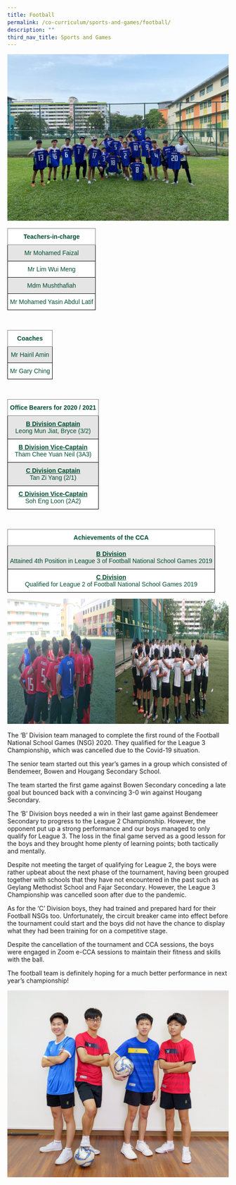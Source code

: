 ```yaml
---
title: Football
permalink: /co-curriculum/sports-and-games/football/
description: ""
third_nav_title: Sports and Games
---
```

![](/images/FB%202.jpg)

<style type="text/css">
.tg  {border-collapse:collapse;border-spacing:0;}
.tg td{border-color:black;border-style:solid;border-width:1px;font-family:Arial, sans-serif;font-size:14px;
  overflow:hidden;padding:10px 5px;word-break:normal;}
.tg th{border-color:black;border-style:solid;border-width:1px;font-family:Arial, sans-serif;font-size:14px;
  font-weight:normal;overflow:hidden;padding:10px 5px;word-break:normal;}
.tg .tg-mwbt{background-color:#FFF;border-color:inherit;color:#004D2E;font-weight:bold;text-align:center;vertical-align:middle}
.tg .tg-bapb{background-color:#E5E5E5;color:#004D2E;text-align:center;vertical-align:middle}
.tg .tg-wpup{background-color:#FFF;color:#004D2E;text-align:center;vertical-align:middle}
</style>
<table class="tg">
<thead>
  <tr>
    <th class="tg-mwbt"><span style="font-weight:700">Teachers-in-charge</span></th>
  </tr>
</thead>
<tbody>
  <tr>
    <td class="tg-bapb">Mr Mohamed Faizal</td>
  </tr>
  <tr>
    <td class="tg-wpup">Mr Lim Wui Meng</td>
  </tr>
  <tr>
    <td class="tg-bapb">Mdm Mushthafiah</td>
  </tr>
  <tr>
    <td class="tg-wpup">Mr Mohamed Yasin Abdul Latif</td>
  </tr>
</tbody>
</table>
<br>
<style type="text/css">
.tg  {border-collapse:collapse;border-spacing:0;}
.tg td{border-color:black;border-style:solid;border-width:1px;font-family:Arial, sans-serif;font-size:14px;
  overflow:hidden;padding:10px 5px;word-break:normal;}
.tg th{border-color:black;border-style:solid;border-width:1px;font-family:Arial, sans-serif;font-size:14px;
  font-weight:normal;overflow:hidden;padding:10px 5px;word-break:normal;}
.tg .tg-mwbt{background-color:#FFF;border-color:inherit;color:#004D2E;font-weight:bold;text-align:center;vertical-align:middle}
.tg .tg-bapb{background-color:#E5E5E5;color:#004D2E;text-align:center;vertical-align:middle}
.tg .tg-wpup{background-color:#FFF;color:#004D2E;text-align:center;vertical-align:middle}
</style>
<table class="tg">
<thead>
  <tr>
    <th class="tg-mwbt"><span style="font-weight:700">Coaches</span></th>
  </tr>
</thead>
<tbody>
  <tr>
    <td class="tg-bapb">Mr Hairil Amin</td>
  </tr>
  <tr>
    <td class="tg-wpup">Mr Gary Ching</td>
  </tr>
</tbody>
</table>
<br>
<style type="text/css">
.tg  {border-collapse:collapse;border-spacing:0;}
.tg td{border-color:black;border-style:solid;border-width:1px;font-family:Arial, sans-serif;font-size:14px;
  overflow:hidden;padding:10px 5px;word-break:normal;}
.tg th{border-color:black;border-style:solid;border-width:1px;font-family:Arial, sans-serif;font-size:14px;
  font-weight:normal;overflow:hidden;padding:10px 5px;word-break:normal;}
.tg .tg-mwbt{background-color:#FFF;border-color:inherit;color:#004D2E;font-weight:bold;text-align:center;vertical-align:middle}
.tg .tg-ywyw{background-color:#E5E5E5;color:#004D2E;font-weight:bold;text-align:center;text-decoration:underline;vertical-align:top}
.tg .tg-frvs{background-color:#FFF;color:#004D2E;font-weight:bold;text-align:center;text-decoration:underline;vertical-align:top}
</style>
<table class="tg">
<thead>
  <tr>
    <th class="tg-mwbt"><span style="font-weight:700">Office Bearers for 2020 / 2021</span></th>
  </tr>
</thead>
<tbody>
  <tr>
    <td class="tg-bapb"><b><u>B Division Captain</u></b><br><span style="font-weight:400;color:#004D2E">Leong Mun Jiat, Bryce (3/2)</span></td>
  </tr>
  <tr>
    <td class="tg-wpup"><b><u>B Division Vice-Captain</u></b><br><span style="font-weight:400;color:#004D2E">Tham Chee Yuan Neil (3A3)</span></td>
  </tr>
  <tr>
    <td class="tg-bapb"><b><u>C Division Captain</u></b><br><span style="font-weight:400;color:#004D2E">Tan Zi Yang (2/1)</span></td>
  </tr>
  <tr>
    <td class="tg-wpup"><b><u>C Division Vice-Captain</u></b><br><span style="font-weight:400;color:#004D2E">Soh Eng Loon (2A2)</span></td>
  </tr>
</tbody>
</table>
<br>
<style type="text/css">
.tg  {border-collapse:collapse;border-spacing:0;}
.tg td{border-color:black;border-style:solid;border-width:1px;font-family:Arial, sans-serif;font-size:14px;
  overflow:hidden;padding:10px 5px;word-break:normal;}
.tg th{border-color:black;border-style:solid;border-width:1px;font-family:Arial, sans-serif;font-size:14px;
  font-weight:normal;overflow:hidden;padding:10px 5px;word-break:normal;}
.tg .tg-mwbt{background-color:#FFF;border-color:inherit;color:#004D2E;font-weight:bold;text-align:center;vertical-align:middle}
.tg .tg-ywyw{background-color:#E5E5E5;color:#004D2E;font-weight:bold;text-align:center;text-decoration:underline;vertical-align:top}
.tg .tg-frvs{background-color:#FFF;color:#004D2E;font-weight:bold;text-align:center;text-decoration:underline;vertical-align:top}
</style>
<table class="tg">
<thead>
  <tr>
    <th class="tg-mwbt"><span style="font-weight:700">Achievements of the CCA</span></th>
  </tr>
</thead>
<tbody>
  <tr>
		<td class="tg-bapb"><b><u>B Division</u></b><br><span style="font-weight:400;color:#004D2E">Attained 4</span>th <span style="font-weight:400;color:#004D2E">Position in League 3 of Football National School Games 2019</span></td>
  </tr>
  <tr>
    <td class="tg-wpup"><b><u>C Division</u></b><br><span style="font-weight:400;color:#004D2E">Qualified for League 2 of Football National School Games 2019</span></td>
  </tr>
</tbody>
</table>

![](/images/FB%206.jpg)

The ‘B’ Division team managed to complete the first round of the Football National School Games (NSG) 2020. They qualified for the League 3 Championship, which was cancelled due to the Covid-19 situation.

  

The senior team started out this year’s games in a group which consisted of Bendemeer, Bowen and Hougang Secondary School.

  

The team started the first game against Bowen Secondary conceding a late goal but bounced back with a convincing 3-0 win against Hougang Secondary.

  

The ‘B’ Division boys needed a win in their last game against Bendemeer Secondary to progress to the League 2 Championship. However, the opponent put up a strong performance and our boys managed to only qualify for League 3. The loss in the final game served as a good lesson for the boys and they brought home plenty of learning points; both tactically and mentally.

  

Despite not meeting the target of qualifying for League 2, the boys were rather upbeat about the next phase of the tournament, having been grouped together with schools that they have not encountered in the past such as Geylang Methodist School and Fajar Secondary. However, the League 3 Championship was cancelled soon after due to the pandemic.

  

As for the ‘C’ Division boys, they had trained and prepared hard for their Football NSGs too. Unfortunately, the circuit breaker came into effect before the tournament could start and the boys did not have the chance to display what they had been training for on a competitive stage.

  

Despite the cancellation of the tournament and CCA sessions, the boys were engaged in Zoom e-CCA sessions to maintain their fitness and skills with the ball.

  

The football team is definitely hoping for a much better performance in next year’s championship!

![](/images/Football.jpg)